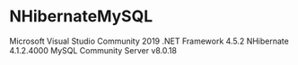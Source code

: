 # NHibernateMySQL

Microsoft Visual Studio Community 2019
.NET Framework 4.5.2
NHibernate 4.1.2.4000
MySQL Community Server v8.0.18
